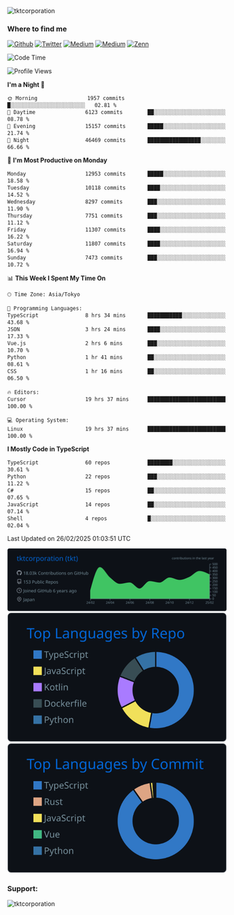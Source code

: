 <p align="left"> <img src="https://komarev.com/ghpvc/?username=tktcorporation&label=Profile%20views&color=0e75b6&style=flat" alt="tktcorporation" /> </p>

<h3>Where to find me</h3>
<p>
<a href="https://github.com/tktcorporation" target="_blank"><img alt="Github" src="https://img.shields.io/badge/GitHub-%2312100E.svg?&style=for-the-badge&logo=Github&logoColor=white" /></a>
<a href="https://twitter.com/tktcorporation" target="_blank"><img alt="Twitter" src="https://img.shields.io/badge/twitter-%231DA1F2.svg?&style=for-the-badge&logo=twitter&logoColor=white" /></a>
<a href="https://www.linkedin.com/in/tktcorporation" target="_blank"><img alt="Medium" src="https://img.shields.io/badge/linkdin-0a66c2.svg?&style=for-the-badge&logo=linkedin&logoColor=white" /></a>
<a href="https://qiita.com/tktcorporation" target="_blank"><img alt="Medium" src="https://img.shields.io/badge/qiita-55C500.svg?&style=for-the-badge&logo=qiita&logoColor=white" /></a>
<a href="https://zenn.dev/tktcorporation" target="_blank"><img alt="Zenn" src="https://img.shields.io/badge/Zenn-3EA8FF.svg?&style=for-the-badge&logo=Zenn&logoColor=white" /></a>
</p>
  
<!--START_SECTION:waka-->
![Code Time](http://img.shields.io/badge/Code%20Time-2%2C174%20hrs%2027%20mins-blue)

![Profile Views](http://img.shields.io/badge/Profile%20Views-21-blue)

**I'm a Night 🦉** 

```text
🌞 Morning                1957 commits        █░░░░░░░░░░░░░░░░░░░░░░░░   02.81 % 
🌆 Daytime                6123 commits        ██░░░░░░░░░░░░░░░░░░░░░░░   08.78 % 
🌃 Evening                15157 commits       █████░░░░░░░░░░░░░░░░░░░░   21.74 % 
🌙 Night                  46469 commits       █████████████████░░░░░░░░   66.66 % 
```
📅 **I'm Most Productive on Monday** 

```text
Monday                   12953 commits       █████░░░░░░░░░░░░░░░░░░░░   18.58 % 
Tuesday                  10118 commits       ████░░░░░░░░░░░░░░░░░░░░░   14.52 % 
Wednesday                8297 commits        ███░░░░░░░░░░░░░░░░░░░░░░   11.90 % 
Thursday                 7751 commits        ███░░░░░░░░░░░░░░░░░░░░░░   11.12 % 
Friday                   11307 commits       ████░░░░░░░░░░░░░░░░░░░░░   16.22 % 
Saturday                 11807 commits       ████░░░░░░░░░░░░░░░░░░░░░   16.94 % 
Sunday                   7473 commits        ███░░░░░░░░░░░░░░░░░░░░░░   10.72 % 
```


📊 **This Week I Spent My Time On** 

```text
🕑︎ Time Zone: Asia/Tokyo

💬 Programming Languages: 
TypeScript               8 hrs 34 mins       ███████████░░░░░░░░░░░░░░   43.68 % 
JSON                     3 hrs 24 mins       ████░░░░░░░░░░░░░░░░░░░░░   17.33 % 
Vue.js                   2 hrs 6 mins        ███░░░░░░░░░░░░░░░░░░░░░░   10.70 % 
Python                   1 hr 41 mins        ██░░░░░░░░░░░░░░░░░░░░░░░   08.61 % 
CSS                      1 hr 16 mins        ██░░░░░░░░░░░░░░░░░░░░░░░   06.50 % 

🔥 Editors: 
Cursor                   19 hrs 37 mins      █████████████████████████   100.00 % 

💻 Operating System: 
Linux                    19 hrs 37 mins      █████████████████████████   100.00 % 
```

**I Mostly Code in TypeScript** 

```text
TypeScript               60 repos            ████████░░░░░░░░░░░░░░░░░   30.61 % 
Python                   22 repos            ███░░░░░░░░░░░░░░░░░░░░░░   11.22 % 
C#                       15 repos            ██░░░░░░░░░░░░░░░░░░░░░░░   07.65 % 
JavaScript               14 repos            ██░░░░░░░░░░░░░░░░░░░░░░░   07.14 % 
Shell                    4 repos             █░░░░░░░░░░░░░░░░░░░░░░░░   02.04 % 
```




 Last Updated on 26/02/2025 01:03:51 UTC
<!--END_SECTION:waka-->

[![](https://raw.githubusercontent.com/tktcorporation/tktcorporation/master/profile-summary-card-output/github_dark/0-profile-details.svg)](https://github.com/vn7n24fzkq/github-profile-summary-cards)
[![](https://raw.githubusercontent.com/tktcorporation/tktcorporation/master/profile-summary-card-output/github_dark/1-repos-per-language.svg)](https://github.com/vn7n24fzkq/github-profile-summary-cards) [![](https://raw.githubusercontent.com/tktcorporation/tktcorporation/master/profile-summary-card-output/github_dark/2-most-commit-language.svg)](https://github.com/vn7n24fzkq/github-profile-summary-cards)

<h3 align="left">Support:</h3>
<p><a href="https://www.buymeacoffee.com/tktcorporation"> <img align="left" src="https://cdn.buymeacoffee.com/buttons/v2/default-yellow.png" height="50" width="210" alt="tktcorporation" /></a></p><br><br>
